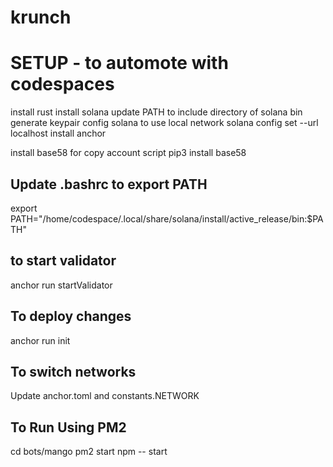 # krunch

# SETUP - to automote with codespaces
install rust
install solana 
    update PATH to include directory of solana bin
generate keypair
config solana to use local network
    solana config set --url localhost
install anchor

install base58 for copy account script
    pip3 install base58

## Update .bashrc to export PATH
export PATH="/home/codespace/.local/share/solana/install/active_release/bin:$PATH"

## to start validator
anchor run startValidator

## To deploy changes
anchor run init

## To switch networks
Update anchor.toml and constants.NETWORK

## To Run Using PM2
cd bots/mango
pm2 start npm -- start